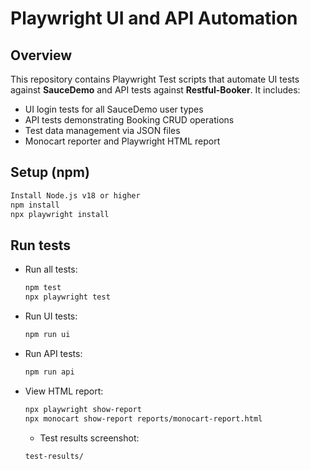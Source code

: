 # Playwright UI and API Automation

## Overview
This repository contains Playwright Test scripts that automate UI tests against **SauceDemo** and API tests against **Restful-Booker**.
It includes:
- UI login tests for all SauceDemo user types
- API tests demonstrating Booking CRUD operations
- Test data management via JSON files
- Monocart reporter and Playwright HTML report

## Setup (npm)
```bash
Install Node.js v18 or higher
npm install
npx playwright install
```

## Run tests
- Run all tests:
  ```bash
  npm test
  npx playwright test
  ```
- Run UI tests:
  ```bash
  npm run ui
  ```
- Run API tests:
  ```bash
  npm run api
  ```
- View HTML report:
  ```bash
  npx playwright show-report
  npx monocart show-report reports/monocart-report.html
  ```

  - Test results screenshot:
  ```bash
  test-results/
  ```
